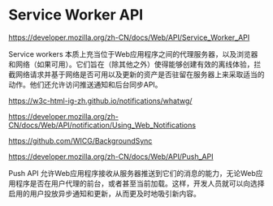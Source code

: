 # Service Worker API




https://developer.mozilla.org/zh-CN/docs/Web/API/Service_Worker_API





Service workers 本质上充当位于Web应用程序之间的代理服务器，以及浏览器和网络（如果可用）。它们旨在（除其他之外）使得能够创建有效的离线体验，拦截网络请求并基于网络是否可用以及更新的资产是否驻留在服务器上来采取适当的动作。他们还允许访问推送通知和后台同步API。












https://w3c-html-ig-zh.github.io/notifications/whatwg/

https://developer.mozilla.org/zh-CN/docs/Web/API/notification/Using_Web_Notifications


https://github.com/WICG/BackgroundSync

https://developer.mozilla.org/zh-CN/docs/Web/API/Push_API



Push API 允许Web应用程序接收从服务器推送到它们的消息的能力，无论Web应用程序是否在用户代理的前台，或者甚至当前加载。这样，开发人员就可以向选择启用的用户投放异步通知和更新，从而更及时地吸引新内容。











